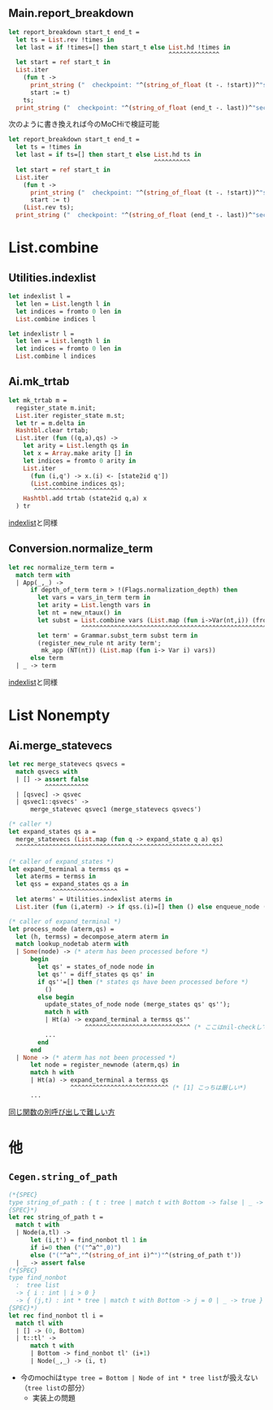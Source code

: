 
<a name = "Main__report_breakdown"></a>
Main.report_breakdown
---------------------

```ocaml
let report_breakdown start_t end_t =
  let ts = List.rev !times in
  let last = if !times=[] then start_t else List.hd !times in
                                            ^^^^^^^^^^^^^^
  let start = ref start_t in
  List.iter
    (fun t ->
      print_string ("  checkpoint: "^(string_of_float (t -. !start))^"sec\n");
      start := t)
    ts;
  print_string ("  checkpoint: "^(string_of_float (end_t -. last))^"sec\n")
```

次のように書き換えれば今のMoCHiで検証可能

```ocaml
let report_breakdown start_t end_t =
  let ts = !times in
  let last = if ts=[] then start_t else List.hd ts in
                                        ^^^^^^^^^^
  let start = ref start_t in
  List.iter
    (fun t ->
      print_string ("  checkpoint: "^(string_of_float (t -. !start))^"sec\n");
      start := t)
    (List.rev ts);
  print_string ("  checkpoint: "^(string_of_float (end_t -. last))^"sec\n")
```

List.combine
============

<a name = "Utilities__inexlist"></a>
Utilities.indexlist
-------------------

```ocaml
let indexlist l =
  let len = List.length l in
  let indices = fromto 0 len in
  List.combine indices l

let indexlistr l =
  let len = List.length l in
  let indices = fromto 0 len in
  List.combine l indices
```

<a name = "Ai__mk_trtab"></a>
Ai.mk_trtab
--------------

```ocaml
let mk_trtab m =
  register_state m.init;
  List.iter register_state m.st;
  let tr = m.delta in
  Hashtbl.clear trtab;
  List.iter (fun ((q,a),qs) ->
    let arity = List.length qs in
    let x = Array.make arity [] in
    let indices = fromto 0 arity in
    List.iter
      (fun (i,q') -> x.(i) <- [state2id q'])
      (List.combine indices qs);
       ^^^^^^^^^^^^^^^^^^^^^^^
    Hashtbl.add trtab (state2id q,a) x
  ) tr
```

[indexlist](./OK.md#Utilities__inexlist)と同様

<a name = "Conversion__normalize_term"></a>
Conversion.normalize_term
-------------------------

```ocaml
let rec normalize_term term =
  match term with
  | App(_,_) ->
      if depth_of_term term > !(Flags.normalization_depth) then
        let vars = vars_in_term term in
        let arity = List.length vars in
        let nt = new_ntaux() in
        let subst = List.combine vars (List.map (fun i->Var(nt,i)) (fromto 0 arity)) in
                    ^^^^^^^^^^^^^^^^^^^^^^^^^^^^^^^^^^^^^^^^^^^^^^^^^^^^^^^^^^^^^^^^
        let term' = Grammar.subst_term subst term in
        (register_new_rule nt arity term';
         mk_app (NT(nt)) (List.map (fun i-> Var i) vars))
      else term
  | _ -> term
```

[indexlist](./OK.md#Utilities__inexlist)と同様

List Nonempty
=============

<a name = "Ai__merge_statevecs"></a>
Ai.merge_statevecs
------------------

```ocaml
let rec merge_statevecs qsvecs =
  match qsvecs with
  | [] -> assert false
          ^^^^^^^^^^^^
  | [qsvec] -> qsvec
  | qsvec1::qsvecs' ->
      merge_statevec qsvec1 (merge_statevecs qsvecs')

(* caller *)
let expand_states qs a =
  merge_statevecs (List.map (fun q -> expand_state q a) qs)
  ^^^^^^^^^^^^^^^^^^^^^^^^^^^^^^^^^^^^^^^^^^^^^^^^^^^^^^^^^

(* caller of expand_states *)
let expand_terminal a termss qs =
  let aterms = termss in
  let qss = expand_states qs a in
            ^^^^^^^^^^^^^^^^^^
  let aterms' = Utilities.indexlist aterms in
  List.iter (fun (i,aterm) -> if qss.(i)=[] then () else enqueue_node (aterm, qss.(i))) aterms'

(* caller of expand_terminal *)
let process_node (aterm,qs) =
  let (h, termss) = decompose_aterm aterm in
  match lookup_nodetab aterm with
  | Some(node) -> (* aterm has been processed before *)
      begin
        let qs' = states_of_node node in
        let qs'' = diff_states qs qs' in
        if qs''=[] then (* states qs have been processed before *)
          ()
        else begin
          update_states_of_node node (merge_states qs' qs'');
          match h with
          | Ht(a) -> expand_terminal a termss qs''
                     ^^^^^^^^^^^^^^^^^^^^^^^^^^^^^ (* ここはnil-checkしてあるのでsafe *)
          ...
        end
      end
  | None -> (* aterm has not been processed *)
      let node = register_newnode (aterm,qs) in
      match h with
      | Ht(a) -> expand_terminal a termss qs
                 ^^^^^^^^^^^^^^^^^^^^^^^^^^^ (* [1] こっちは厳しい*)
      ...
```

[同じ関数の別呼び出しで難しい方](./Reference-Hashtbl-Array.md#Ai__merge_statevecs)

他
==

`Cegen.string_of_path`
----------------------

```ocaml
(*{SPEC}
type string_of_path : { t : tree | match t with Bottom -> false | _ -> true } -> string
{SPEC}*)
let rec string_of_path t =
  match t with
  | Node(a,tl) ->
      let (i,t') = find_nonbot tl 1 in
      if i=0 then ("("^a^",0)")
      else ("("^a^","^(string_of_int i)^")"^(string_of_path t'))
  | _ -> assert false
(*{SPEC}
type find_nonbot
  :  tree list
  -> { i : int | i > 0 }
  -> { (j,t) : int * tree | match t with Bottom -> j = 0 | _ -> true }
{SPEC}*)
let rec find_nonbot tl i =
  match tl with
  | [] -> (0, Bottom)
  | t::tl' ->
      match t with
      | Bottom -> find_nonbot tl' (i+1)
      | Node(_,_) -> (i, t)
```

+ 今のmochiは`type tree = Bottom | Node of int * tree list`が扱えない（`tree list`の部分）
    + 実装上の問題

